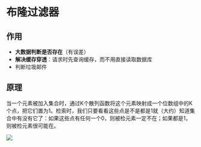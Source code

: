 # 布隆过滤器

## 作用

- **大数据判断是否存在**（有误差）
- **解决缓存穿透**：请求时先查询缓存，而不用直接读取数据库
- 判断垃圾邮件

## 原理

当一个元素被加入集合时，通过K个散列函数将这个元素映射成一个位数组中的K个点，把它们置为1。检索时，我们只要看看这些点是不是都是1就（大约）知道集合中有没有它了：如果这些点有任何一个0，则被检元素一定不在；如果都是1，则被检元素很可能在。

![](https://tva1.sinaimg.cn/large/007S8ZIlly1gizdkdzezwj31cu0q8kbj.jpg)